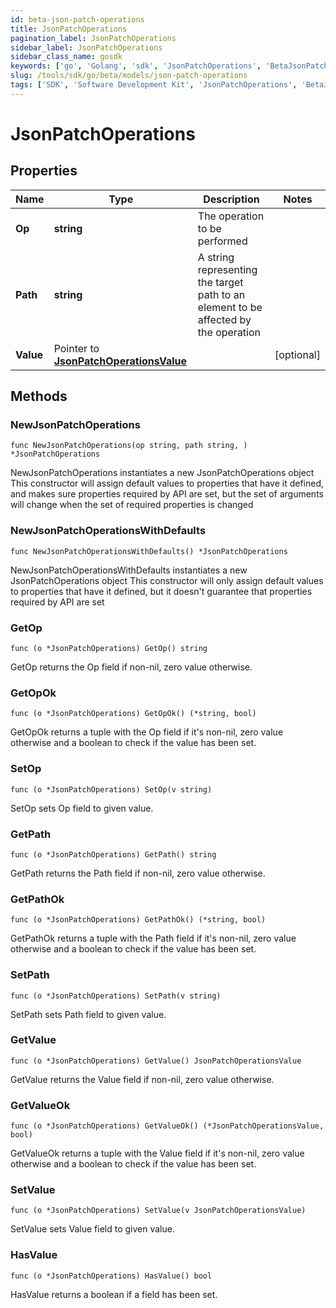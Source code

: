 ```yaml
---
id: beta-json-patch-operations
title: JsonPatchOperations
pagination_label: JsonPatchOperations
sidebar_label: JsonPatchOperations
sidebar_class_name: gosdk
keywords: ['go', 'Golang', 'sdk', 'JsonPatchOperations', 'BetaJsonPatchOperations'] 
slug: /tools/sdk/go/beta/models/json-patch-operations
tags: ['SDK', 'Software Development Kit', 'JsonPatchOperations', 'BetaJsonPatchOperations']
---
```


# JsonPatchOperations

## Properties

Name | Type | Description | Notes
------------ | ------------- | ------------- | -------------
**Op** | **string** | The operation to be performed | 
**Path** | **string** | A string representing the target path to an element to be affected by the operation | 
**Value** | Pointer to [**JsonPatchOperationsValue**](json-patch-operations-value) |  | [optional] 

## Methods

### NewJsonPatchOperations

`func NewJsonPatchOperations(op string, path string, ) *JsonPatchOperations`

NewJsonPatchOperations instantiates a new JsonPatchOperations object
This constructor will assign default values to properties that have it defined,
and makes sure properties required by API are set, but the set of arguments
will change when the set of required properties is changed

### NewJsonPatchOperationsWithDefaults

`func NewJsonPatchOperationsWithDefaults() *JsonPatchOperations`

NewJsonPatchOperationsWithDefaults instantiates a new JsonPatchOperations object
This constructor will only assign default values to properties that have it defined,
but it doesn't guarantee that properties required by API are set

### GetOp

`func (o *JsonPatchOperations) GetOp() string`

GetOp returns the Op field if non-nil, zero value otherwise.

### GetOpOk

`func (o *JsonPatchOperations) GetOpOk() (*string, bool)`

GetOpOk returns a tuple with the Op field if it's non-nil, zero value otherwise
and a boolean to check if the value has been set.

### SetOp

`func (o *JsonPatchOperations) SetOp(v string)`

SetOp sets Op field to given value.


### GetPath

`func (o *JsonPatchOperations) GetPath() string`

GetPath returns the Path field if non-nil, zero value otherwise.

### GetPathOk

`func (o *JsonPatchOperations) GetPathOk() (*string, bool)`

GetPathOk returns a tuple with the Path field if it's non-nil, zero value otherwise
and a boolean to check if the value has been set.

### SetPath

`func (o *JsonPatchOperations) SetPath(v string)`

SetPath sets Path field to given value.


### GetValue

`func (o *JsonPatchOperations) GetValue() JsonPatchOperationsValue`

GetValue returns the Value field if non-nil, zero value otherwise.

### GetValueOk

`func (o *JsonPatchOperations) GetValueOk() (*JsonPatchOperationsValue, bool)`

GetValueOk returns a tuple with the Value field if it's non-nil, zero value otherwise
and a boolean to check if the value has been set.

### SetValue

`func (o *JsonPatchOperations) SetValue(v JsonPatchOperationsValue)`

SetValue sets Value field to given value.

### HasValue

`func (o *JsonPatchOperations) HasValue() bool`

HasValue returns a boolean if a field has been set.


